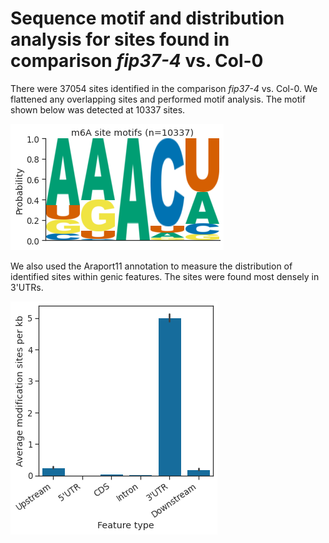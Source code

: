 # Sequence motif and distribution analysis for sites found in comparison *fip37-4* vs. Col-0



There were 37054 sites identified in the comparison *fip37-4* vs. Col-0. We flattened any overlapping sites and performed motif analysis. The motif shown below was detected at 10337 sites.




    
![png](fip37_vs_col0_yanocomp_logos.py_files/fip37_vs_col0_yanocomp_logos.py_3_1.png)
    



We also used the Araport11 annotation to measure the distribution of identified sites within genic features. The sites were found most densely in 3'UTRs.



    
![png](fip37_vs_col0_yanocomp_logos.py_files/fip37_vs_col0_yanocomp_logos.py_5_1.png)
    

